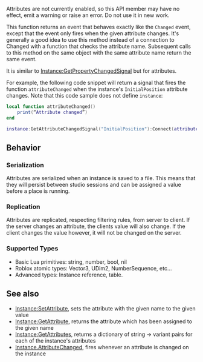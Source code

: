 Attributes are not currently enabled, so this API member may have no effect, emit a warning or raise an error. Do not use it in new work.

This function returns an event that behaves exactly like the `Changed` event, except that the event only fires when the given attribute changes. It's generally a good idea to use this method instead of a connection to Changed with a function that checks the attribute name. Subsequent calls to this method on the same object with the same attribute name return the same event.

It is similar to [Instance:GetPropertyChangedSignal](https://developer.roblox.com/en-us/api-reference/function/Instance/GetPropertyChangedSignal) but for attributes.

For example, the following code snippet will return a signal that fires the function `attributeChanged` when the instance's `InitialPosition` attribute changes. Note that this code sample does not define `instance`:

```lua
local function attributeChanged()
    print(“Attribute changed”)
end

instance:GetAttributeChangedSignal("InitialPosition"):Connect(attributeChanged)
```

Behavior
--------

### Serialization

Attributes are serialized when an instance is saved to a file. This means that they will persist between studio sessions and can be assigned a value before a place is running.

### Replication

Attributes are replicated, respecting filtering rules, from server to client. If the server changes an attribute, the clients value will also change. If the client changes the value however, it will not be changed on the server.

### Supported Types

*   Basic Lua primitives: string, number, bool, nil
*   Roblox atomic types: Vector3, UDim2, NumberSequence, etc…
*   Advanced types: Instance reference, table.

See also
--------

*   [Instance:SetAttribute](https://developer.roblox.com/en-us/api-reference/function/Instance/SetAttribute), sets the attribute with the given name to the given value
*   [Instance:GetAttribute](https://developer.roblox.com/en-us/api-reference/function/Instance/GetAttribute), returns the attribute which has been assigned to the given name
*   [Instance:GetAttributes](https://developer.roblox.com/en-us/api-reference/function/Instance/GetAttributes), returns a dictionary of string → variant pairs for each of the instance's attributes
*   [Instance.AttributeChanged](https://developer.roblox.com/en-us/api-reference/event/Instance/AttributeChanged), fires whenever an attribute is changed on the instance